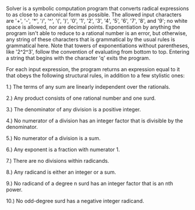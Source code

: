 Solver is a symbolic computation program that converts radical expressions to as close to a canonical form as possible. The allowed input characters are '+', '-', '\*', '/', '^', '(', ')', '0', '1', '2', '3', '4', '5', '6', '7', '8', and '9'; no white space is allowed, nor are decimal points. Exponentiation by anything the program isn't able to reduce to a rational number is an error, but otherwise, any string of these characters that is grammatical by the usual rules is grammatical here. Note that towers of exponentiations without parentheses, like '2^2^3', follow the convention of evaluating from bottom to top. Entering a string that begins with the character 'q' exits the program.

For each input expression, the program returns an expression equal to it that obeys the following structural rules, in addition to a few stylistic ones:

1.) The terms of any sum are linearly independent over the rationals.

2.) Any product consists of one rational number and one surd.

3.) The denominator of any division is a positive integer. 

4.) No numerator of a division has an integer factor that is divisible by the denominator.

5.) No numerator of a division is a sum. 

6.) Any exponent is a fraction with numerator 1.

7.) There are no divisions within radicands.

8.) Any radicand is either an integer or a sum.

9.) No radicand of a degree n surd has an integer factor that is an nth power.

10.) No odd-degree surd has a negative integer radicand.
